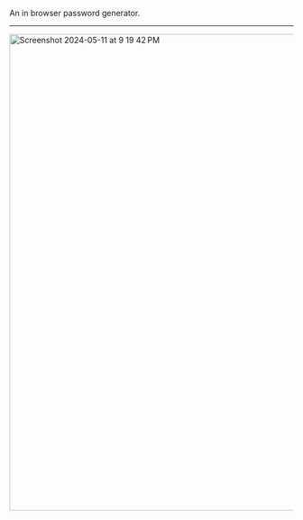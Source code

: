 An in browser password generator.

---

<img width="846" alt="Screenshot 2024-05-11 at 9 19 42 PM" src="https://github.com/Goto15/browser_pw_gen/assets/45441377/a4d5b25c-b74c-4d30-99a6-cad546152180">
